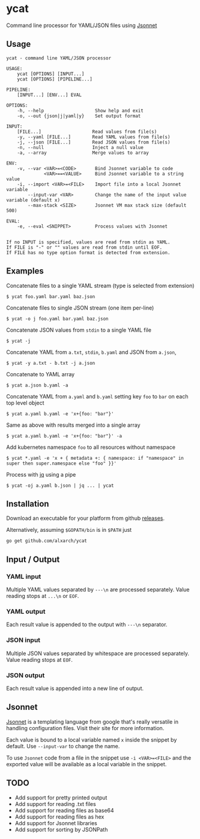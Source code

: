# ycat

Command line processor for YAML/JSON files using [Jsonnet](https://jsonnet.org/)

## Usage
```
ycat - command line YAML/JSON processor

USAGE:
    ycat [OPTIONS] [INPUT...]
    ycat [OPTIONS] [PIPELINE...]

PIPELINE:
    [INPUT...] [ENV...] EVAL

OPTIONS:
    -h, --help                   Show help and exit
    -o, --out {json|j|yaml|y}    Set output format

INPUT:
    [FILE...]                   Read values from file(s)
    -y, --yaml [FILE...]        Read YAML values from file(s)
    -j, --json [FILE...]        Read JSON values from file(s)
    -n, --null                  Inject a null value 
    -a, --array                 Merge values to array

ENV:
    -v, --var <VAR>=<CODE>       Bind Jsonnet variable to code
              <VAR>==<VALUE>     Bind Jsonnet variable to a string value
    -i, --import <VAR>=<FILE>    Import file into a local Jsonnet variable
        --input-var <VAR>        Change the name of the input value variable (default x) 
        --max-stack <SIZE>       Jsonnet VM max stack size (default 500)

EVAL:
    -e, --eval <SNIPPET>         Process values with Jsonnet


If no INPUT is specified, values are read from stdin as YAML.
If FILE is "-" or "" values are read from stdin until EOF.
If FILE has no type option format is detected from extension.
```

## Examples

Concatenate files to a single YAML stream (type is selected from extension)

```
$ ycat foo.yaml bar.yaml baz.json
```

Concatenate files to single JSON stream (one item per-line)

```
$ ycat -o j foo.yaml bar.yaml baz.json
```

Concatenate JSON values from `stdin` to a single YAML file

```
$ ycat -j
```

Concatenate YAML from `a.txt`, `stdin`, `b.yaml` and JSON from `a.json`, 

```
$ ycat -y a.txt - b.txt -j a.json
```

Concatenate to YAML array

```
$ ycat a.json b.yaml -a
```

Concatenate YAML from `a.yaml` and `b.yaml` setting key `foo` to `bar` on each top level object

```
$ ycat a.yaml b.yaml -e 'x+{foo: "bar"}'
```

Same as above with results merged into a single array

```
$ ycat a.yaml b.yaml -e 'x+{foo: "bar"}' -a
```

Add kubernetes namespace `foo` to all resources without namespace

```
$ ycat *.yaml -e 'x + { metadata +: { namespace: if "namespace" in super then super.namespace else "foo" }}'
```

Process with [jq](http://stedolan.github.io/jq/) using a pipe

```
$ ycat -oj a.yaml b.json | jq ... | ycat 
```

## Installation

Download an executable for your platform from github [releases]( https://github.com/alxarch/ycat/releases/latest).

Alternatively, assuming `$GOPATH/bin` is in `$PATH` just

```
go get github.com/alxarch/ycat
```



## Input / Output

### YAML input

Multiple YAML values separated by `---\n` are processed separately.
Value reading stops at `...\n` or `EOF`.

### YAML output

Each result value is appended to the output with `---\n` separator.

### JSON input

Multiple JSON values separated by whitespace are processed separately.
Value reading stops at `EOF`.

### JSON output

Each result value is appended into a new line of output.

## Jsonnet

[Jsonnet](https://jsonnet.org/) is a templating language from google that's really versatile in handling configuration files. Visit their site for more information.

Each value is bound to a local variable named `x` inside the snippet by default. Use `--input-var` to change the name.

To use `Jsonnet` code from a file in the snippet use `-i <VAR>=<FILE>` and the exported value will be available as
a local variable in the snippet.

## TODO

  - Add support for pretty printed output
  - Add support for reading .txt files
  - Add support for reading files as base64
  - Add support for reading files as hex
  - Add support for Jsonnet libraries
  - Add support for sorting by JSONPath